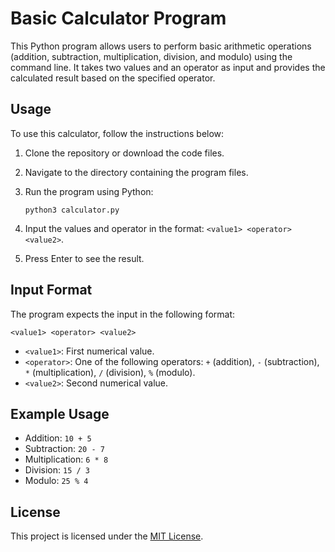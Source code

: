 # Basic Calculator Program

This Python program allows users to perform basic arithmetic operations (addition, subtraction, multiplication, division, and modulo) using the command line. It takes two values and an operator as input and provides the calculated result based on the specified operator.

## Usage

To use this calculator, follow the instructions below:

1. Clone the repository or download the code files.

2. Navigate to the directory containing the program files.

3. Run the program using Python:

   ```
   python3 calculator.py
   ```

4. Input the values and operator in the format: `<value1> <operator> <value2>`.

5. Press Enter to see the result.

## Input Format

The program expects the input in the following format:

```
<value1> <operator> <value2>
```

- `<value1>`: First numerical value.
- `<operator>`: One of the following operators: `+` (addition), `-` (subtraction), `*` (multiplication), `/` (division), `%` (modulo).
- `<value2>`: Second numerical value.

## Example Usage

- Addition: `10 + 5`
- Subtraction: `20 - 7`
- Multiplication: `6 * 8`
- Division: `15 / 3`
- Modulo: `25 % 4`

## License

This project is licensed under the [MIT License](LICENSE).
